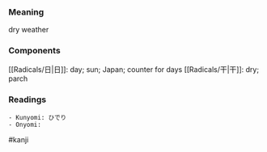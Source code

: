 ### Meaning

dry weather

### Components

[[Radicals/日|日]]: day; sun; Japan; counter for days [[Radicals/干|干]]: dry; parch

### Readings

```
- Kunyomi: ひでり
- Onyomi: 
```

#kanji